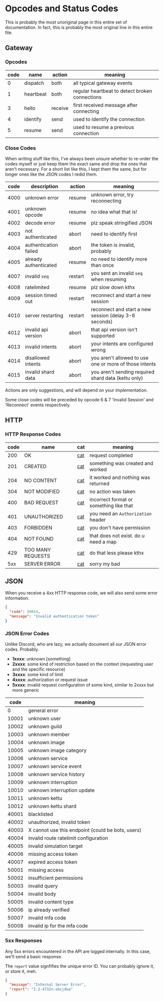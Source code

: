 # Opcodes and Status Codes

This is probably the most unoriginal page in this entire set of documentation. In fact, this is probably the most original line in this entire file.

## Gateway

### Opcodes

| code | name      | action  | meaning                                        |
| ---- | --------- | ------- | ---------------------------------------------- |
| 0    | dispatch  | both    | all typical gateway events                     |
| 1    | heartbeat | both    | regular heartbeat to detect broken connections |
| 3    | hello     | receive | first received message after connecting        |
| 4    | identify  | send    | used to identify the connection                |
| 5    | resume    | send    | used to resume a previous connection           |

### Close Codes

When writing stuff like this, I've always been unsure whether to re-order the codes myself or just keep them the exact same and drop the ones that aren't necessary. For a short list like this, I kept them the same, but for longer ones like the JSON codes I redid them.

| code | description           | action  | meaning                                                |
| ---- | --------------------- | ------- | ------------------------------------------------------ |
| 4000 | unknown error         | resume  | unknown error, try reconnecting                        |
| 4001 | unknown opcode        | resume  | no idea what that is!                                  |
| 4002 | decode error          | resume  | plz speak stringified JSON                             |
| 4003 | not authenticated     | abort   | need to identify first                                 |
| 4004 | authentication failed | abort   | the token is invalid, probably                         |
| 4005 | already authenticated | resume  | no need to identify more than once                     |
| 4007 | invalid `seq`         | restart | you sent an invalid `seq` when resuming                |
| 4008 | ratelimited           | resume  | plz slow down kthx                                     |
| 4009 | session timed out     | restart | reconnect and start a new session                      |
| 4010 | server restarting     | restart | reconnect and start a new session (delay 3-6 seconds)  |
| 4012 | invalid api version   | abort   | that api version isn't supported                       |
| 4013 | invalid intents       | abort   | your intents are configured wrong                      |
| 4014 | disallowed intents    | abort   | you aren't allowed to use one or more of those intents |
| 4015 | invalid shard data    | abort   | you aren't sending required shard data (kettu only)    |

Actions are only suggestions, and will depend on your implementation.

Some close codes will be preceded by opcode 6 & 7 'Invalid Session' and 'Reconnect' events respectively.

## HTTP

### HTTP Response Codes

| code | name              | cat                         | meaning                                 |
| ---- | ----------------- | --------------------------- | --------------------------------------- |
| 200  | OK                | [cat](https://http.cat/200) | request completed                       |
| 201  | CREATED           | [cat](https://http.cat/201) | something was created and worked        |
| 204  | NO CONTENT        | [cat](https://http.cat/204) | it worked and nothing was returned      |
| 304  | NOT MODIFIED      | [cat](https://http.cat/304) | no action was taken                     |
| 400  | BAD REQUEST       | [cat](https://http.cat/400) | incorrect format or something like that |
| 401  | UNAUTHORIZED      | [cat](https://http.cat/401) | you need an `Authorization` header      |
| 403  | FORBIDDEN         | [cat](https://http.cat/403) | you don't have permission               |
| 404  | NOT FOUND         | [cat](https://http.cat/404) | that does not exist. do u need a map    |
| 429  | TOO MANY REQUESTS | [cat](https://http.cat/429) | do that less please kthx                |
| 5xx  | SERVER ERROR      | [cat](https://http.cat/500) | sorry my bad                            |

## JSON

When you receive a 4xx HTTP response code, we will also send some error information.

```json
{
  "code": 50014,
  "message": "Invalid authentication token"
}
```

### JSON Error Codes

Unlike Discord, who are lazy, we actually document all our JSON error codes. Probably.

- **1xxxx**: unknown [something]
- **2xxxx**: some kind of restriction based on the context (requesting user and the specific resource)
- **3xxxx**: some kind of limit
- **4xxxx**: authorization or request issue
- **5xxxx**: invalid request configuration of some kind, similar to 2xxxx but more generic

| code  | meaning                                           |
| ----- | ------------------------------------------------- |
| 0     | general error                                     |
| 10001 | unknown user                                      |
| 10002 | unknown guild                                     |
| 10003 | unknown member                                    |
| 10004 | unknown image                                     |
| 10005 | unknown image category                            |
| 10006 | unknown service                                   |
| 10007 | unknown service event                             |
| 10008 | unknown service history                           |
| 10009 | unknown interruption                              |
| 10010 | unknown interruption update                       |
| 10011 | unknown kettu                                     |
| 10012 | unknown kettu shard                               |
| 40001 | blacklisted                                       |
| 40002 | unauthorized, invalid token                       |
| 40003 | X cannot use this endpoint (could be bots, users) |
| 40004 | invalid route ratelimit configuration             |
| 40005 | invalid simulation target                         |
| 40006 | missing access token                              |
| 40007 | expired access token                              |
| 50001 | missing access                                    |
| 50002 | insufficient permissions                          |
| 50003 | invalid query                                     |
| 50004 | invalid body                                      |
| 50005 | invalid content type                              |
| 50006 | ip already verified                               |
| 50007 | invalid mfa code                                  |
| 50008 | invalid ip for the mfa code                       |

### 5xx Responses

Any 5xx errors encountered in the API are logged internally. In this case, we'll send a basic response.

The `report` value signfifies the unique error ID. You can probably ignore it, or store it, meh.

```json
{
  "message": "Internal Server Error",
  "report": "1-2-4732n-xbsjdwa"
}
```